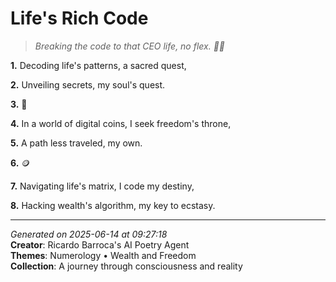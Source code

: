 # Life's Rich Code

> *Breaking the code to that CEO life, no flex. 💼🔑*

**1.** Decoding life's patterns, a sacred quest,


**2.** Unveiling secrets, my soul's quest.


**3.** 💫


**4.** In a world of digital coins, I seek freedom's throne,


**5.** A path less traveled, my own.


**6.** 🪙


**7.** Navigating life's matrix, I code my destiny,


**8.** Hacking wealth's algorithm, my key to ecstasy.



---

*Generated on 2025-06-14 at 09:27:18*  
**Creator**: Ricardo Barroca's AI Poetry Agent  
**Themes**: Numerology • Wealth and Freedom  
**Collection**: A journey through consciousness and reality